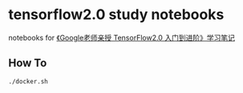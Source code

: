 # tensorflow2.0 study notebooks

notebooks for [《Google老师亲授 TensorFlow2.0 入门到进阶》学习笔记](https://coding.imooc.com/class/chapter/344.html)

## How To

```
./docker.sh
```


